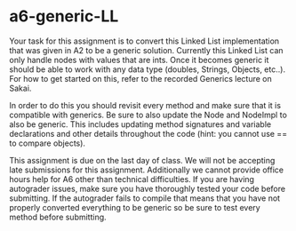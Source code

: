 # a6-generic-LL

Your task for this assignment is to convert this Linked List implementation
 that was given in A2 to be a generic solution. 
Currently this Linked List can only handle nodes with values that are ints. 
Once it becomes generic it should be able to work with any data type (doubles, Strings, Objects, etc..).
For how to get started on this, refer to the recorded Generics lecture on Sakai.
 
In order to do this you should revisit every method and make sure that it is compatible with generics. Be sure 
 to also update the Node and NodeImpl to also be generic. This 
includes updating method signatures and variable declarations and other details throughout the code 
(hint: you cannot use == to compare objects).

This assignment is due on the last day of class. We will not be accepting late submissions for this assignment.
Additionally we cannot provide office hours help for A6 other than technical difficulties. If you are having
autograder issues, make sure you have thoroughly tested your code before submitting. If the autograder fails
to compile that means that you have not properly converted everything to be generic so be sure to test every method
before submitting. 
 
 
